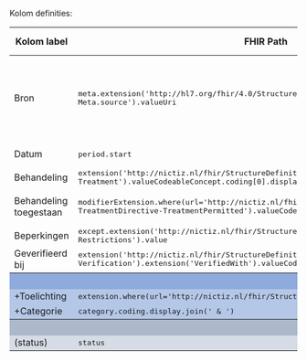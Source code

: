 Kolom definities:
<table class="grid">
<thead>
<th>Kolom label</th>
<th width="25%">FHIR Path</th>
<th>FHIR Type</th>
<th>Zib element</th>
<th>Toelichting of regels</th>
</thead>
<tbody>
<tr>
<td>Bron</td>
<td><samp>meta.extension('http://hl7.org/fhir/4.0/StructureDefinition/extension-Meta.source').valueUri</samp></td>
<td><code>string</code></td>
<td>nvt</td>
<td>Lookup adhv uri (AGB-Z of OID) <code>&lt;adressering-base&gt;/Organization?identifier=&lt;.meta.tag.code&gt;</code> en gebruik dan <code>Organization.name</code></td>
</tr>
<tr>
<td>Datum</td>
<td><samp>period.start</samp></td>
<td><code>dateTime</code></td>
<td>BeginDatum</td>
<td>Kunnen vage datums zijn.</td>
</tr>
<tr>
<td>Behandeling</td>
<td><samp>extension('http://nictiz.nl/fhir/StructureDefinition/zib-TreatmentDirective-Treatment').valueCodeableConcept.coding[0].display</samp></td>
<td><code>string</code></td>
<td>Behandeling</td>
<td></td>
</tr>
<tr>
<td>Behandeling toegestaan</td>
<td><samp>modifierExtension.where(url='http://nictiz.nl/fhir/StructureDefinition/zib-TreatmentDirective-TreatmentPermitted').valueCodeableConcept.coding.display</samp></td>
<td><code>string</code></td>
<td>BehandelingToegestaan</td>
<td>Zie UI schets voor icon mapping. N.B. obv coding.code</td>
</tr>
<tr>
<td>Beperkingen</td>
<td><samp>except.extension('http://nictiz.nl/fhir/StructureDefinition/zib-TreatmentDirective-Restrictions').value</samp></td>
<td><code>string</code></td>
<td>Beperkingen</td>
<td></td>
</tr>
<tr>
<td>Geverifieerd bij</td>
<td><samp>extension('http://nictiz.nl/fhir/StructureDefinition/zib-TreatmentDirective-Verification').extension('VerifiedWith').valueCodeableConcept.text.join(' & ')</samp></td>
<td><code>string</code></td>
<td>GeverifieerdBij</td>
<td></td>
</tr>
<tr style="background-color:#8faadc; color:white"><th colspan="5">UITKLAPVELD</th></tr>
<tr style="background-color:#b4c7e7">
<td>+Toelichting</td>
<td><samp>extension.where(url='http://nictiz.nl/fhir/StructureDefinition/Comment').valueString</samp></td>
<td><code>string</code></td>
<td>Toelichting</td>
<td></td>
</tr>
<tr style="background-color:#b4c7e7">
<td>+Categorie</td>
<td><samp>category.coding.display.join(' & ')</samp></td>
<td><code>string</code></td>
<td>nvt</td>
<td></td>
</tr>
<tr style="background-color:#adb9ca; color:white"><th colspan="5">MARKERING</th></tr>
<tr style="background-color:#d6dce5">
<td>(status)</td>
<td><samp>status</samp></td>
<td><code>code</code></td>
<td>nvt</td>
<td></td>
</tr>
</tbody>
</table>